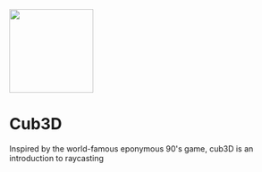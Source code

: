 <img src="https://user-images.githubusercontent.com/105823790/171860148-c0b11827-51de-42e1-8213-e1e83249b081.png" width="150" height="150">

# Cub3D
Inspired by the world-famous eponymous 90's game, cub3D is an introduction to raycasting


